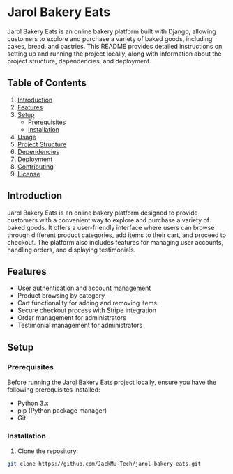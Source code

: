 # Jarol Bakery Eats

Jarol Bakery Eats is an online bakery platform built with Django, allowing customers to explore and purchase a variety of baked goods, including cakes, bread, and pastries. This README provides detailed instructions on setting up and running the project locally, along with information about the project structure, dependencies, and deployment.

## Table of Contents

1. [Introduction](#introduction)
2. [Features](#features)
3. [Setup](#setup)
    - [Prerequisites](#prerequisites)
    - [Installation](#installation)
4. [Usage](#usage)
5. [Project Structure](#project-structure)
6. [Dependencies](#dependencies)
7. [Deployment](#deployment)
8. [Contributing](#contributing)
9. [License](#license)

## Introduction

Jarol Bakery Eats is an online bakery platform designed to provide customers with a convenient way to explore and purchase a variety of baked goods. It offers a user-friendly interface where users can browse through different product categories, add items to their cart, and proceed to checkout. The platform also includes features for managing user accounts, handling orders, and displaying testimonials.

## Features

- User authentication and account management
- Product browsing by category
- Cart functionality for adding and removing items
- Secure checkout process with Stripe integration
- Order management for administrators
- Testimonial management for administrators

## Setup

### Prerequisites

Before running the Jarol Bakery Eats project locally, ensure you have the following prerequisites installed:

- Python 3.x
- pip (Python package manager)
- Git

### Installation

1. Clone the repository:

```bash
git clone https://github.com/JackMu-Tech/jarol-bakery-eats.git
